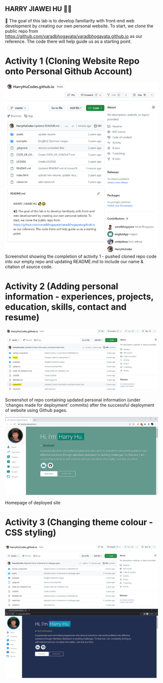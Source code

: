 ## HARRY JIAWEI HU 👋😁

📢 The goal of this lab is to develop familiarity with front-end web development by creating our own personal website. To start, we clone the public repo from https://github.com/varadbhogayata/varadbhogayata.github.io as our reference. The code there will help guide us as a starting point.


# Activity 1 (Cloning Website Repo onto Personal Github Account)
![screenshot_of_cloned_repo](activity_screenshots/image.png)
Screenshot showing the completion of activity 1 - pushed cloned repo code into our empty repo and updating README.md to include our name & citation of source code. 


# Activity 2 (Adding personal information - experiences, projects, education, skills, contact and resume)
![screenshot_of_repo](activity_screenshots/activity2website.JPG)

Screenshot of repo containing updated personal information (under 'changes made for deployment' commits) after the successful deployment of website using Github pages.

 ![screenshot_of_webpage](activity_screenshots/activity2websitep2.JPG)

 Homepage of deployed site


# Activity 3 (Changing theme colour - CSS styling)
 ![screenshot_of_repo2](activity_screenshots/activity3.png)
![screenshot_of_webpage2](activity_screenshots/activity3p2.png)
